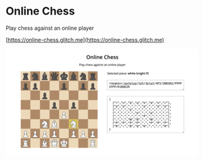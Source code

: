 # Online Chess

Play chess against an online player

[https://online-chess.glitch.me](https://online-chess.glitch.me)

<img src="./preview.png" alt="" width="800" />
